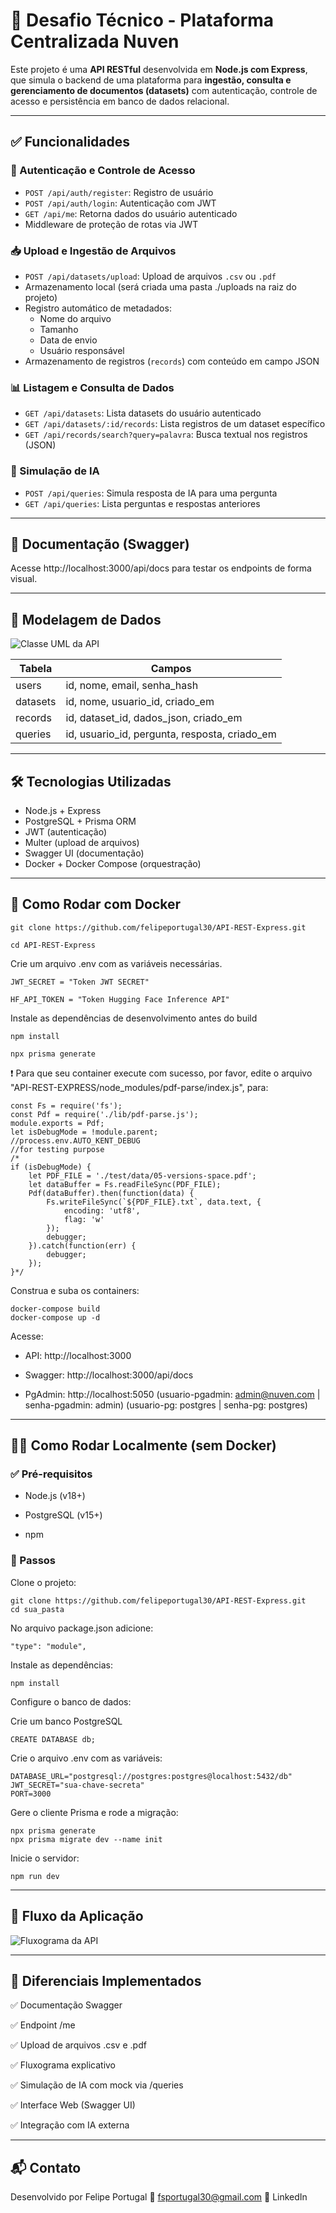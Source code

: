 # 🚀 Desafio Técnico - Plataforma Centralizada Nuven

Este projeto é uma **API RESTful** desenvolvida em **Node.js com Express**, que simula o backend de uma plataforma para **ingestão, consulta e gerenciamento de documentos (datasets)** com autenticação, controle de acesso e persistência em banco de dados relacional.

---

## ✅ Funcionalidades

### 🔐 Autenticação e Controle de Acesso

- `POST /api/auth/register`: Registro de usuário
- `POST /api/auth/login`: Autenticação com JWT
- `GET /api/me`: Retorna dados do usuário autenticado
- Middleware de proteção de rotas via JWT

### 📥 Upload e Ingestão de Arquivos

- `POST /api/datasets/upload`: Upload de arquivos `.csv` ou `.pdf`
- Armazenamento local (será criada uma pasta ./uploads na raiz do projeto)
- Registro automático de metadados:
  - Nome do arquivo
  - Tamanho
  - Data de envio
  - Usuário responsável
- Armazenamento de registros (`records`) com conteúdo em campo JSON

### 📊 Listagem e Consulta de Dados

- `GET /api/datasets`: Lista datasets do usuário autenticado
- `GET /api/datasets/:id/records`: Lista registros de um dataset específico
- `GET /api/records/search?query=palavra`: Busca textual nos registros (JSON)

### 🤖 Simulação de IA

- `POST /api/queries`: Simula resposta de IA para uma pergunta
- `GET /api/queries`: Lista perguntas e respostas anteriores

---

## 🧪 Documentação (Swagger)

Acesse http://localhost:3000/api/docs para testar os endpoints de forma visual.

---

## 🧱 Modelagem de Dados

![Classe UML da API](./imgs/ClasseUML.png)

| Tabela   | Campos                                        |
| -------- | --------------------------------------------- |
| users    | id, nome, email, senha_hash                   |
| datasets | id, nome, usuario_id, criado_em               |
| records  | id, dataset_id, dados_json, criado_em         |
| queries  | id, usuario_id, pergunta, resposta, criado_em |

---

## 🛠️ Tecnologias Utilizadas

- Node.js + Express
- PostgreSQL + Prisma ORM
- JWT (autenticação)
- Multer (upload de arquivos)
- Swagger UI (documentação)
- Docker + Docker Compose (orquestração)

---

## 🐳 Como Rodar com Docker

    git clone https://github.com/felipeportugal30/API-REST-Express.git

    cd API-REST-Express

Crie um arquivo .env com as variáveis necessárias.

    JWT_SECRET = "Token JWT SECRET"

    HF_API_TOKEN = "Token Hugging Face Inference API"

Instale as dependências de desenvolvimento antes do build

    npm install

    npx prisma generate

❗ Para que seu container execute com sucesso, por favor, edite o arquivo "API-REST-EXPRESS/node_modules/pdf-parse/index.js", para:

    const Fs = require('fs');
    const Pdf = require('./lib/pdf-parse.js');
    module.exports = Pdf;
    let isDebugMode = !module.parent;
    //process.env.AUTO_KENT_DEBUG
    //for testing purpose
    /*
    if (isDebugMode) {
        let PDF_FILE = './test/data/05-versions-space.pdf';
        let dataBuffer = Fs.readFileSync(PDF_FILE);
        Pdf(dataBuffer).then(function(data) {
            Fs.writeFileSync(`${PDF_FILE}.txt`, data.text, {
                encoding: 'utf8',
                flag: 'w'
            });
            debugger;
        }).catch(function(err) {
            debugger;
        });
    }*/

Construa e suba os containers:

    docker-compose build
    docker-compose up -d

Acesse:

- API: http://localhost:3000

- Swagger: http://localhost:3000/api/docs

- PgAdmin: http://localhost:5050 (usuario-pgadmin: admin@nuven.com | senha-pgadmin: admin) (usuario-pg: postgres | senha-pg: postgres)

---

## 🧑‍💻 Como Rodar Localmente (sem Docker)

### ✅ Pré-requisitos

- Node.js (v18+)

- PostgreSQL (v15+)

- npm

### 🔧 Passos

Clone o projeto:

    git clone https://github.com/felipeportugal30/API-REST-Express.git
    cd sua_pasta

No arquivo package.json adicione:

    "type": "module",

Instale as dependências:

    npm install

Configure o banco de dados:

Crie um banco PostgreSQL

    CREATE DATABASE db;

Crie o arquivo .env com as variáveis:

    DATABASE_URL="postgresql://postgres:postgres@localhost:5432/db"
    JWT_SECRET="sua-chave-secreta"
    PORT=3000

Gere o cliente Prisma e rode a migração:

    npx prisma generate
    npx prisma migrate dev --name init

Inicie o servidor:

    npm run dev

---

## 🔁 Fluxo da Aplicação

![Fluxograma da API](./imgs/fluxograma.png)

---

## 🚀 Diferenciais Implementados

✅ Documentação Swagger

✅ Endpoint /me

✅ Upload de arquivos .csv e .pdf

✅ Fluxograma explicativo

✅ Simulação de IA com mock via /queries

✅ Interface Web (Swagger UI)

✅ Integração com IA externa

---

## 📬 Contato

Desenvolvido por Felipe Portugal
📧 fsportugal30@gmail.com
🔗 LinkedIn
